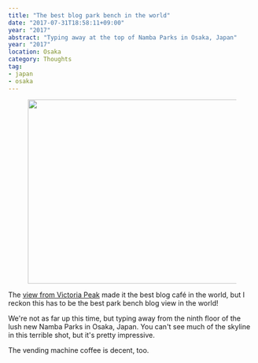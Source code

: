```yaml
---
title: "The best blog park bench in the world"
date: "2017-07-31T18:58:11+09:00"
year: "2017"
abstract: "Typing away at the top of Namba Parks in Osaka, Japan"
year: "2017"
location: Osaka
category: Thoughts
tag:
- japan
- osaka
---
```

<figure><p><img src="https://rubenerd.com/files/2017/photo.namba-parks@1x.jpg" alt="" style="width:500px; height:375px" srcset="https://rubenerd.com/files/2017/photo.namba-parks@1x.jpg 1x, https://rubenerd.com/files/2017/photo.namba-parks@2x.jpg 2x" /></p></figure>

The [view from Victoria Peak] made it the best blog café in the world, but I reckon this has to be the best park bench blog view in the world!

We're not as far up this time, but typing away from the ninth floor of the lush new Namba Parks in Osaka, Japan. You can't see much of the skyline in this terrible shot, but it's pretty impressive.

The vending machine coffee is decent, too.

[view from Victoria Peak]: https://rubenerd.com/the-best-blog-cafe-in-the-world/

